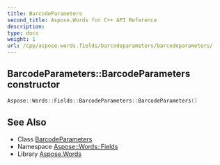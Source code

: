 ```yaml
---
title: BarcodeParameters
second_title: Aspose.Words for C++ API Reference
description: 
type: docs
weight: 1
url: /cpp/aspose.words.fields/barcodeparameters/barcodeparameters/
---
```

## BarcodeParameters::BarcodeParameters constructor




```cpp
Aspose::Words::Fields::BarcodeParameters::BarcodeParameters()
```

## See Also

* Class [BarcodeParameters](../)
* Namespace [Aspose::Words::Fields](../../)
* Library [Aspose.Words](../../../)
